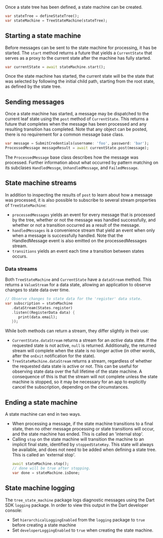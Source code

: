 Once a state tree has been defined, a state machine can be created.

```dart
var stateTree = defineStateTree();
var stateMachine = TreeStateMachine(stateTree);
```

## Starting a state machine
Before messages can be sent to the state machine for processing, it has be started. The `start` 
method returns a future that yields a `CurrentState` that serves as a proxy to the current state 
after the machine has fully started.

```dart
var currentState = await stateMachine.start();
```

Once the state machine has started, the current state will be the state that was selected by 
following the initial child path, starting from the root state, as defined by the state tree.


## Sending messages
Once a state machine has started, a message may be dispatched to the current leaf state using the 
`post` method of `CurrentState`. This returns a future that completes when the message has been 
processed and any resulting transition has completed. Note that any object can be posted, there is 
no requirement for a common message base class. 

```dart
var message = SubmitCredentials(username: 'foo', password: 'bar');
ProcessedMessage messageResult = await currentState.post(message);
```
The `ProcessedMessage` base class describes how the message was processed. Further information about
what occurred by pattern matching on its subclases `HandledMessge`, `UnhandledMessage`, and 
`FailedMessage`. 


## State machine streams
In addition to inspecting the results of `post` to learn about how a message was processed, it is 
also possible to subscribe to several stream properties of `TreeStateMachine`:

* `processedMessages` yields an event for every message that is processed by the tree, whether or 
not the message was handled successfully, and whether or not a transition occurred as a result of 
the message.
* `handledMessages` is a convenience stream that yield an event when only when a message is 
successfully handled. Note that the HandledMessage event is also emitted on the processedMessages 
stream.
* `transitions` yields an event each time a transition between states occurs.

### Data streams
Both `TreeStateMachine` and `CurrentState` have a `dataStream` method. This returns a `ValueStream`
for a data state, allowing an application to observe changes to state data over time. 

```dart
// Observe changes to state data for the 'register' data state. 
var subscription = stateMachine
   .dataStream(States.register)
   .listen((RegisterData data) {
      print(data.email);
   });
```


While both methods can return a stream, they differ slightly in their use:

* `CurrentState.dataStream` returns a stream for an *active* data state. If the requested state is 
not active, `null` is returned.  Additionally, the returned stream will complete when the state is 
no longer active (in other words, after the `onExit` notification for the state).
* `TreeStateMachine.dataStream` returns a stream, regardless of whether the requested data state is
active or not. This can be useful for observing state data over the full lifetime of the state 
machine. A consequence of this is that the stream will not complete unless the state machine is
stopped, so it may be necessary for an app to explicitly cancel the subscription, depending on the 
circumstances. 


## Ending a state machine
A state machine can end in two ways.
* When processing a message, if the state machine transitions to a final state, then no other 
message processing or state transitions will occur, and the state machine has ended. This is called 
an 'internal stop'.
* Calling `stop` on the state machine will transition the machine to an implicit final state, 
identified by `stoppedStateKey`. This state will always be available, and does not need to be added 
when defining a state tree. This is called an 'external stop'.
   ```dart
   await stateMachine.stop();
   // done will be true after stopping.
   var done = stateMachine.isDone;
   ```

## State machine logging
The `tree_state_machine` package logs diagnostic messages using the Dart SDK `logging` package. In 
order to view this output in the Dart developer console: 

* Set `hierarchicalLoggingEnabled` from the `logging` package to `true` before creating a state
machine
* Set `developerLoggingEnabled` to `true` when creating the state machine.
